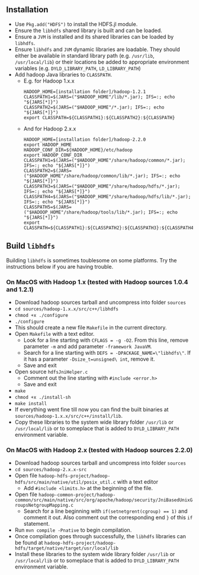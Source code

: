 ## Installation

- Use `Pkg.add("HDFS")` to install the HDFS.jl module.
- Ensure the `libhdfs` shared library is built and can be loaded. 
- Ensure a `JVM` is installed and its shared libraries can be loaded by `libhdfs`.
- Ensure `libhdfs` and `JVM` dynamic libraries are loadable. They should either be available in standard library path (e.g. `/usr/lib`, `/usr/local/lib`) or their locations be added to appropriate environment variables (e.g. `DYLD_LIBRARY_PATH`, `LD_LIBRARY_PATH`)
- Add hadoop Java libraries to `CLASSPATH`. 
    - E.g. for Hadoop 1.x.x
        ````
        HADOOP_HOME=[installation folder]/hadoop-1.2.1
        CLASSPATH1=$(JARS=("$HADOOP_HOME"/lib/*.jar); IFS=:; echo "${JARS[*]}")
        CLASSPATH2=$(JARS=("$HADOOP_HOME"/*.jar); IFS=:; echo "${JARS[*]}")
        export CLASSPATH=${CLASSPATH1}:${CLASSPATH2}:${CLASSPATH}
        ````
    - And for Hadoop 2.x.x
        ````
        HADOOP_HOME=[installation folder]/hadoop-2.2.0
        export HADOOP_HOME
        HADOOP_CONF_DIR=${HADOOP_HOME}/etc/hadoop
        export HADOOP_CONF_DIR
        CLASSPATH1=$(JARS=("$HADOOP_HOME"/share/hadoop/common/*.jar); IFS=:; echo "${JARS[*]}")
        CLASSPATH2=$(JARS=("$HADOOP_HOME"/share/hadoop/common/lib/*.jar); IFS=:; echo "${JARS[*]}")
        CLASSPATH3=$(JARS=("$HADOOP_HOME"/share/hadoop/hdfs/*.jar); IFS=:; echo "${JARS[*]}")
        CLASSPATH4=$(JARS=("$HADOOP_HOME"/share/hadoop/hdfs/lib/*.jar); IFS=:; echo "${JARS[*]}")
        CLASSPATH5=$(JARS=("$HADOOP_HOME"/share/hadoop/tools/lib/*.jar); IFS=:; echo "${JARS[*]}")
        export CLASSPATH=${CLASSPATH1}:${CLASSPATH2}:${CLASSPATH3}:${CLASSPATH4}:${CLASSPATH}
        ````

## Build `libhdfs`

Building `libhdfs` is sometimes toublesome on some platforms. Try the instructions below if you are having trouble.

### On MacOS with Hadoop 1.x (tested with Hadoop sources 1.0.4 and 1.2.1)

- Download hadoop sources tarball and uncompress into folder `sources`
- `cd sources/hadoop-1.x.x/src/c++/libhdfs`
- `chmod +x ./configure`
- `./configure`
- This should create a new file `Makefile` in the current directory.
- Open `Makefile` with a text editor.
    - Look for a line starting with `CFLAGS = -g -O2`. From this line, remove parameter `-m` and add parameter `-framework JavaVM`.
    - Search for a line starting with `DEFS = -DPACKAGE_NAME=\"libhdfs\"`. If it has a parameter `-Dsize_t=unsigned\ int`, remove it.
    - Save and exit
- Open source `hdfsJniHelper.c`
    - Comment out the line starting with `#include <error.h>`
    - Save and exit
- `make`
- `chmod +x ./install-sh`
- `make install`
- If everything went fine till now you can find the built binaries at `sources/hadoop-1.x.x/src/c++/install/lib`.
- Copy these libraries to the system wide library folder `/usr/lib` or `/usr/local/lib` or to someplace that is added to `DYLD_LIBRARY_PATH` environment variable.

### On MacOS with Hadoop 2.x (tested with Hadoop sources 2.2.0)

- Download hadoop sources tarball and uncompress into folder `sources`
- `cd sources/hadoop-2.x.x-src`
- Open file `hadoop-hdfs-project/hadoop-hdfs/src/main/native/util/posix_util.c` with a text editor
    - Add `#include <limits.h>` at the beginning of the file.
- Open file `hadoop-common-project/hadoop-common/src/main/native/src/org/apache/hadoop/security/JniBasedUnixGroupsNetgroupMapping.c`
    - Search for a line beginning with `if(setnetgrent(cgroup) == 1)` and comment it out. Also comment out the corresponding end `}` of this `if` statement.
- Run `mvn compile -Pnative` to begin compilation.
- Once compilation goes through successfully, the `libhdfs` libraries can be found at `hadoop-hdfs-project/hadoop-hdfs/target/native/target/usr/local/lib`
- Install these libraries to the system wide library folder `/usr/lib` or `/usr/local/lib` or to someplace that is added to `DYLD_LIBRARY_PATH` environment variable.

